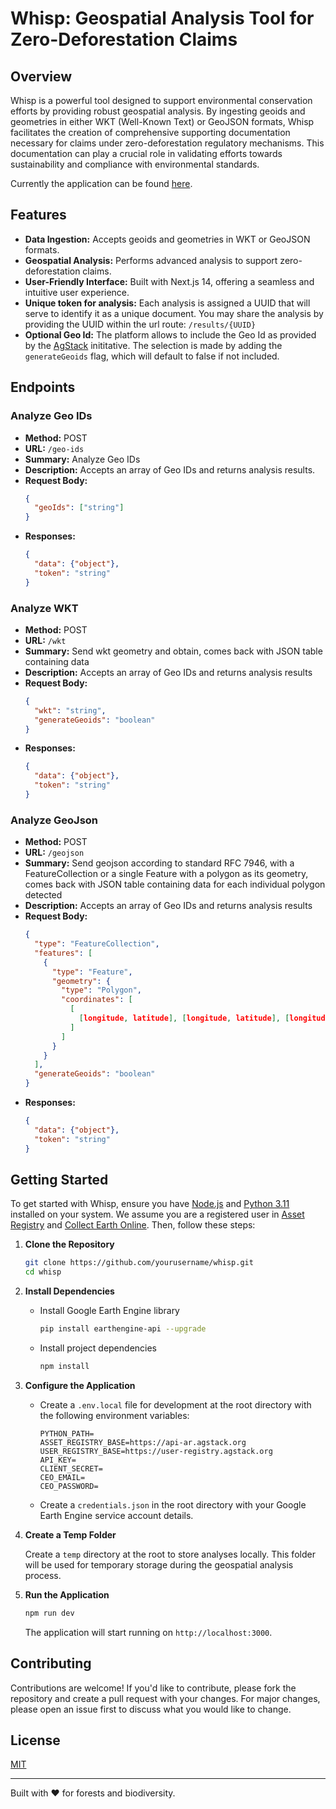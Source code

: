 # Whisp: Geospatial Analysis Tool for Zero-Deforestation Claims

## Overview

Whisp is a powerful tool designed to support environmental conservation efforts by providing robust geospatial analysis. By ingesting geoids and geometries in either WKT (Well-Known Text) or GeoJSON formats, Whisp facilitates the creation of comprehensive supporting documentation necessary for claims under zero-deforestation regulatory mechanisms. This documentation can play a crucial role in validating efforts towards sustainability and compliance with environmental standards.

Currently the application can be found [here](https://whisp.openforis.org/). 

## Features

- **Data Ingestion:** Accepts geoids and geometries in WKT or GeoJSON formats.
- **Geospatial Analysis:** Performs advanced analysis to support zero-deforestation claims.
- **User-Friendly Interface:** Built with Next.js 14, offering a seamless and intuitive user experience.
- **Unique token for analysis:** Each analysis is assigned a UUID that will serve to identify it as a unique document. You may share the analysis by providing the UUID within the url route: `/results/{UUID}`
- **Optional Geo Id:** The platform allows to include the Geo Id as provided by the  [AgStack](https://agstack.org/) inititative. The selection is made by adding the `generateGeoids` flag, which will default to false if not included.


## Endpoints

### Analyze Geo IDs

- **Method:** POST
- **URL:** `/geo-ids`
- **Summary:** Analyze Geo IDs
- **Description:** Accepts an array of Geo IDs and returns analysis results.
- **Request Body:**
  ```json
  {
    "geoIds": ["string"]
  }
- **Responses:**
  ```json
  {
    "data": {"object"},
    "token": "string"
  }
### Analyze WKT
- **Method:** POST
- **URL:** `/wkt`
- **Summary:** Send wkt geometry and obtain, comes back with JSON table containing data
- **Description:** Accepts an array of Geo IDs and returns analysis results
- **Request Body:**
  ```json
  {
    "wkt": "string",
    "generateGeoids": "boolean"
  }
- **Responses:**
  ```json
  {
    "data": {"object"},
    "token": "string"
  }

### Analyze GeoJson
- **Method:** POST
- **URL:** `/geojson`
- **Summary:** Send geojson according to standard RFC 7946, with a FeatureCollection or a single Feature with a polygon as its geometry, comes back with JSON table containing data for each individual polygon detected 
- **Description:** Accepts an array of Geo IDs and returns analysis results
- **Request Body:**
  ```json 
  {
    "type": "FeatureCollection",
    "features": [
      {
        "type": "Feature",
        "geometry": {
          "type": "Polygon",
          "coordinates": [
            [
              [longitude, latitude], [longitude, latitude], [longitude, latitude]
            ]
          ]
        }
      }
    ],
    "generateGeoids": "boolean"
  }
- **Responses:**
  ```json
  {
    "data": {"object"},
    "token": "string"
  }
## Getting Started

To get started with Whisp, ensure you have [Node.js](https://nodejs.org) and [Python 3.11](https://www.python.org/downloads/) installed on your system. We assume you are a registered user in [Asset Registry](https://asset-registry.agstack.org) and [Collect Earth Online](https://app.collect.earth/). Then, follow these steps:


1. **Clone the Repository**

    ```bash
    git clone https://github.com/yourusername/whisp.git
    cd whisp
    ```

2. **Install Dependencies**

    - Install Google Earth Engine library
      
        ```bash
        pip install earthengine-api --upgrade
        ```
      
    - Install project dependencies  
  
        ```bash
        npm install
        ```

3. **Configure the Application**

    - Create a `.env.local` file for development at the root directory with the following environment variables:

        ```plaintext
        PYTHON_PATH=
        ASSET_REGISTRY_BASE=https://api-ar.agstack.org
        USER_REGISTRY_BASE=https://user-registry.agstack.org
        API_KEY=
        CLIENT_SECRET=
        CEO_EMAIL=
        CEO_PASSWORD=
        ```

    - Create a `credentials.json` in the root directory with your Google Earth Engine service account details.

4. **Create a Temp Folder**

    Create a `temp` directory at the root to store analyses locally. This folder will be used for temporary storage during the geospatial analysis process.

5. **Run the Application**

    ```bash
    npm run dev
    ```

    The application will start running on `http://localhost:3000`.

## Contributing

Contributions are welcome! If you'd like to contribute, please fork the repository and create a pull request with your changes. For major changes, please open an issue first to discuss what you would like to change.

## License

[MIT](https://choosealicense.com/licenses/mit/)

---

Built with ❤️ for forests and biodiversity.
